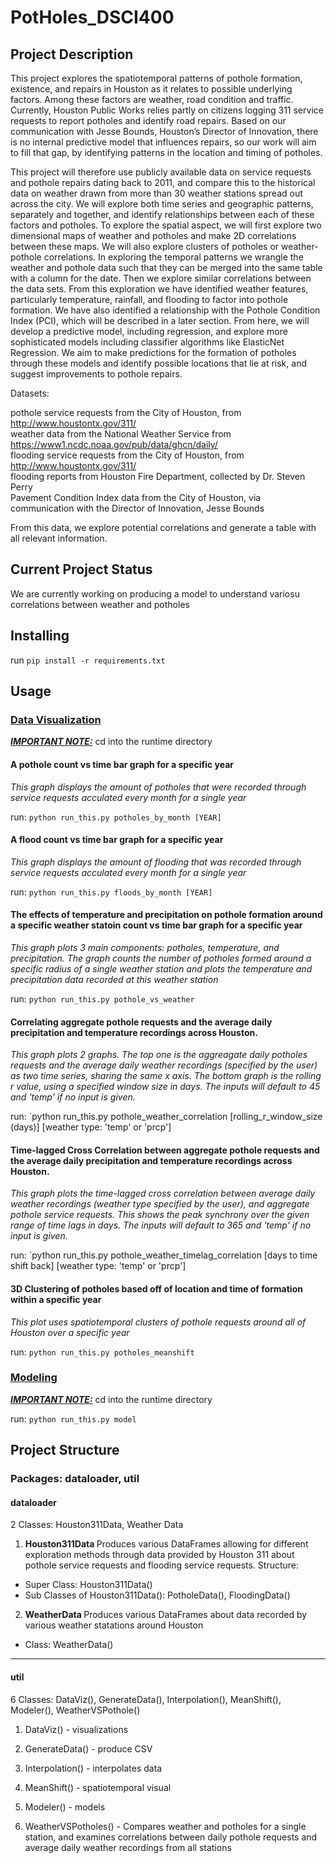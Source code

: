 # PotHoles_DSCI400

## Project Description

This project explores the spatiotemporal patterns of pothole formation, existence, and repairs in Houston as it relates to possible underlying factors. Among these factors are weather, road condition and traffic. Currently, Houston Public Works relies partly on citizens logging 311 service requests to report potholes and identify road repairs. Based on our communication with Jesse Bounds, Houston’s Director of Innovation, there is no internal predictive model that influences repairs, so our work will aim to fill that gap, by identifying patterns in the location and timing of potholes.

This project will therefore use publicly available data on service requests and pothole repairs dating back to 2011, and compare this to the historical data on weather drawn from more than 30 weather stations spread out across the city. We will explore both time series and geographic patterns, separately and together, and identify relationships between each of these factors and potholes. To explore the spatial aspect, we will first explore two dimensional maps of weather and potholes and make 2D correlations between these maps. We will also explore clusters of potholes or weather-pothole correlations. In exploring the temporal patterns we wrangle the weather and pothole data such that they can be merged into the same table with a column for the date. Then we explore similar correlations between the data sets. From this exploration we have identified weather features, particularly temperature, rainfall, and flooding to factor into pothole formation. We have also identified a relationship with the Pothole Condition Index (PCI), which will be described in a later section. From here, we will develop a predictive model, including regression, and explore more sophisticated models including classifier algorithms like ElasticNet Regression. We aim to make predictions for the formation of potholes through these models and identify possible locations that lie at risk, and suggest improvements to pothole repairs.


Datasets:

pothole service requests from the City of Houston, from http://www.houstontx.gov/311/  <br />
weather data from the National Weather Service from https://www1.ncdc.noaa.gov/pub/data/ghcn/daily/ <br />
flooding service requests from the City of Houston, from http://www.houstontx.gov/311/<br />
flooding reports from Houston Fire Department, collected by Dr. Steven Perry <br />
Pavement Condition Index data from the City of Houston, via communication with the Director of Innovation, Jesse Bounds <br />


From this data, we explore potential correlations and generate a table with all relevant information.

## Current Project Status

We are currently working on producing a model to understand variosu correlations between weather and potholes

## Installing

run `pip install -r requirements.txt`

## Usage
### <u>Data Visualization</u>
<i><b><u>IMPORTANT NOTE:</u></b></i> cd into the runtime directory</u></b></i> 

#### A pothole count vs time bar graph for a specific year
<i> This graph displays the amount of potholes that were recorded through service requests acculated every month for a single year </i>

run: `python run_this.py potholes_by_month [YEAR]`

#### A flood count vs time bar graph for a specific year
<i> This graph displays the amount of flooding that was recorded through service requests acculated every month for a single year </i>

run: `python run_this.py floods_by_month [YEAR]`

#### The effects of temperature and precipitation on pothole formation around a specific weather statoin  count vs time bar graph for a specific year
<i> This graph plots 3 main components: potholes, temperature, and precipitation. The graph counts the number of potholes formed around a specific radius of a single weather station and plots the temperature and precipitation data recorded at this weather station </i>

run: `python run_this.py pothole_vs_weather`

#### Correlating aggregate pothole requests and the average daily precipitation and temperature recordings across Houston.
<i> This graph plots 2 graphs. The top one is the aggreagate daily potholes requests and the average daily weather recordings (specified by the user) as two time series, sharing the same x axis. The bottom graph is the rolling r value, using a specified window size in days. The inputs will default to 45 and 'temp' if no input is given. </i>
  
run: `python run_this.py pothole_weather_correlation [rolling_r_window_size (days)] [weather type: 'temp' or 'prcp']

#### Time-lagged Cross Correlation between aggregate pothole requests and the average daily precipitation and temperature recordings across Houston.
<i> This graph plots the time-lagged cross correlation between average daily weather recordings (weather type specified by the user), and aggregate pothole service requests. This shows the peak synchrony over the given range of time lags in days. The inputs will default to 365 and 'temp' if no input is given. </i>
  
run: `python run_this.py pothole_weather_timelag_correlation [days to time shift back] [weather type: 'temp' or 'prcp']


#### 3D Clustering of potholes based off of location and time of formation within a specific year
<i> This plot uses spatiotemporal clusters of pothole requests around all of Houston over a specific year </i>

run: `python run_this.py potholes_meanshift`


### <u>Modeling</u>
<i><b><u>IMPORTANT NOTE:</u></b></i> cd into the runtime directory</u></b></i>

run: `python run_this.py model`

## Project Structure
### Packages: dataloader, util

#### dataloader
2 Classes: Houston311Data, Weather Data


1. <b> Houston311Data </b>
Produces various DataFrames allowing for different exploration methods through data provided by Houston 311 about pothole service requests and flooding service requests.
Structure:
- Super Class: Houston311Data()
- Sub Classes of Houston311Data(): PotholeData(), FloodingData()

2. <b> WeatherData </b>
Produces various DataFrames about data recorded by various weather statations around Houston
- Class: WeatherData()

***


#### util
6 Classes: DataViz(), GenerateData(), Interpolation(), MeanShift(), Modeler(), WeatherVSPothole()


1. DataViz() - visualizations


2. GenerateData() - produce CSV


3. Interpolation() - interpolates data


4. MeanShift() - spatiotemporal visual


5. Modeler() - models


6. WeatherVSPotholes() - Compares weather and potholes for a single station, and examines correlations between daily pothole requests and average daily weather recordings from all stations
